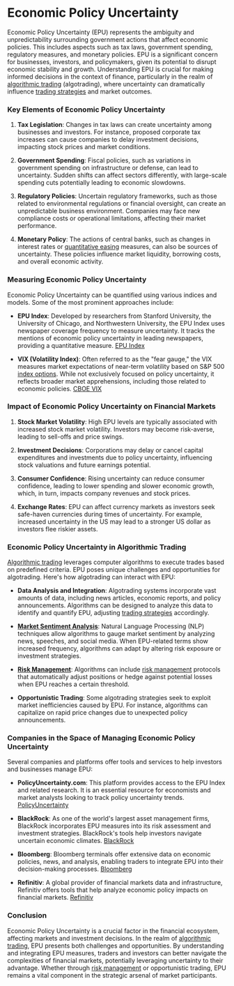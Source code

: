 # Economic Policy Uncertainty

Economic Policy Uncertainty (EPU) represents the ambiguity and unpredictability surrounding government actions that affect economic policies. This includes aspects such as tax laws, government spending, regulatory measures, and monetary policies. EPU is a significant concern for businesses, investors, and policymakers, given its potential to disrupt economic stability and growth. Understanding EPU is crucial for making informed decisions in the context of finance, particularly in the realm of [algorithmic trading](../a/algorithmic_trading.md) (algotrading), where uncertainty can dramatically influence [trading strategies](../t/trading_strategies.md) and market outcomes.

### Key Elements of Economic Policy Uncertainty

1. **Tax Legislation**: Changes in tax laws can create uncertainty among businesses and investors. For instance, proposed corporate tax increases can cause companies to delay investment decisions, impacting stock prices and market conditions.

2. **Government Spending**: Fiscal policies, such as variations in government spending on infrastructure or defense, can lead to uncertainty. Sudden shifts can affect sectors differently, with large-scale spending cuts potentially leading to economic slowdowns.

3. **Regulatory Policies**: Uncertain regulatory frameworks, such as those related to environmental regulations or financial oversight, can create an unpredictable business environment. Companies may face new compliance costs or operational limitations, affecting their market performance.

4. **Monetary Policy**: The actions of central banks, such as changes in interest rates or [quantitative easing](../q/quantitative_easing.md) measures, can also be sources of uncertainty. These policies influence market liquidity, borrowing costs, and overall economic activity.

### Measuring Economic Policy Uncertainty

Economic Policy Uncertainty can be quantified using various indices and models. Some of the most prominent approaches include:

- **EPU Index**: Developed by researchers from Stanford University, the University of Chicago, and Northwestern University, the EPU Index uses newspaper coverage frequency to measure uncertainty. It tracks the mentions of economic policy uncertainty in leading newspapers, providing a quantitative measure. [EPU Index](http://www.policyuncertainty.com/)

- **VIX (Volatility Index)**: Often referred to as the "fear gauge," the VIX measures market expectations of near-term volatility based on S&P 500 [index options](../i/index_options.md). While not exclusively focused on policy uncertainty, it reflects broader market apprehensions, including those related to economic policies. [CBOE VIX](https://www.cboe.com/tradable_products/vix/)

### Impact of Economic Policy Uncertainty on Financial Markets

1. **Stock Market Volatility**: High EPU levels are typically associated with increased stock market volatility. Investors may become risk-averse, leading to sell-offs and price swings.

2. **Investment Decisions**: Corporations may delay or cancel capital expenditures and investments due to policy uncertainty, influencing stock valuations and future earnings potential.

3. **Consumer Confidence**: Rising uncertainty can reduce consumer confidence, leading to lower spending and slower economic growth, which, in turn, impacts company revenues and stock prices.

4. **Exchange Rates**: EPU can affect currency markets as investors seek safe-haven currencies during times of uncertainty. For example, increased uncertainty in the US may lead to a stronger US dollar as investors flee riskier assets.

### Economic Policy Uncertainty in Algorithmic Trading

[Algorithmic trading](../a/algorithmic_trading.md) leverages computer algorithms to execute trades based on predefined criteria. EPU poses unique challenges and opportunities for algotrading. Here's how algotrading can interact with EPU:

- **Data Analysis and Integration**: Algotrading systems incorporate vast amounts of data, including news articles, economic reports, and policy announcements. Algorithms can be designed to analyze this data to identify and quantify EPU, adjusting [trading strategies](../t/trading_strategies.md) accordingly.

- **[Market Sentiment Analysis](../m/market_sentiment_analysis.md)**: Natural Language Processing (NLP) techniques allow algorithms to gauge market sentiment by analyzing news, speeches, and social media. When EPU-related terms show increased frequency, algorithms can adapt by altering risk exposure or investment strategies.

- **[Risk Management](../r/risk_management.md)**: Algorithms can include [risk management](../r/risk_management.md) protocols that automatically adjust positions or hedge against potential losses when EPU reaches a certain threshold.

- **Opportunistic Trading**: Some algotrading strategies seek to exploit market inefficiencies caused by EPU. For instance, algorithms can capitalize on rapid price changes due to unexpected policy announcements.

### Companies in the Space of Managing Economic Policy Uncertainty

Several companies and platforms offer tools and services to help investors and businesses manage EPU:

- **PolicyUncertainty.com**: This platform provides access to the EPU Index and related research. It is an essential resource for economists and market analysts looking to track policy uncertainty trends. [PolicyUncertainty](http://www.policyuncertainty.com/)

- **BlackRock**: As one of the world's largest asset management firms, BlackRock incorporates EPU measures into its risk assessment and investment strategies. BlackRock's tools help investors navigate uncertain economic climates. [BlackRock](https://www.blackrock.com/)

- **Bloomberg**: Bloomberg terminals offer extensive data on economic policies, news, and analysis, enabling traders to integrate EPU into their decision-making processes. [Bloomberg](https://www.bloomberg.com/professional/solution/bloomberg-terminal/)

- **Refinitiv**: A global provider of financial markets data and infrastructure, Refinitiv offers tools that help analyze economic policy impacts on financial markets. [Refinitiv](https://www.refinitiv.com/)

### Conclusion

Economic Policy Uncertainty is a crucial factor in the financial ecosystem, affecting markets and investment decisions. In the realm of [algorithmic trading](../a/algorithmic_trading.md), EPU presents both challenges and opportunities. By understanding and integrating EPU measures, traders and investors can better navigate the complexities of financial markets, potentially leveraging uncertainty to their advantage. Whether through [risk management](../r/risk_management.md) or opportunistic trading, EPU remains a vital component in the strategic arsenal of market participants.
